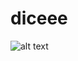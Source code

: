 # diceee
![alt text](https://github.com/Asfichi/Roll-the-Dice---Flutter-Course/blob/master/Dicee.gif)
